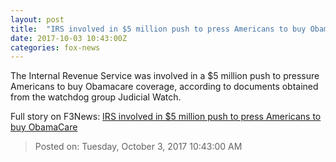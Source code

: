 ```yaml
---
layout: post
title:  "IRS involved in $5 million push to press Americans to buy ObamaCare"
date: 2017-10-03 10:43:00Z
categories: fox-news
---
```


The Internal Revenue Service was involved in a $5 million push to pressure Americans to buy Obamacare coverage, according to documents obtained from the watchdog group Judicial Watch.


Full story on F3News: [IRS involved in $5 million push to press Americans to buy ObamaCare](http://www.f3nws.com/n/KzTSPB)

> Posted on: Tuesday, October 3, 2017 10:43:00 AM
